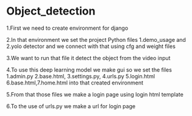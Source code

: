 # Object_detection
1.First we need to create environment for django

2.In that environment we set the project Python files 1.demo_usage and 2.yolo detector and we connect with that using cfg and weight files

3.We want to run that file it detect the object from the video input

4.To use this deep learning model we make gui so we set the files 1.admin.py 2.base.html, 3.settings.py, 4.urls.py 5.login.html 6.base.html,7.home.html into that created environment

5.From that those files we make a login page using login html template

6.To the use of urls.py we make a url for login page
